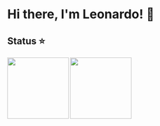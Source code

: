# Hi there, I'm Leonardo! 👋

## Status ⭐
<img align=left height='140px'  src = 'https://github-readme-stats.vercel.app/api?username=leonardo029&theme=tokyo-night&count_private=true&show_icons=true'>

<img align=center height='140px' src='https://github-readme-stats.vercel.app/api/top-langs/?username=leonardo029&theme=dark&hide=html&layout=compact' >
